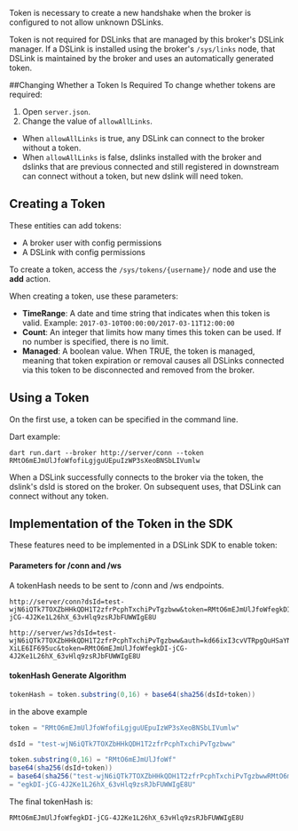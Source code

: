 Token is necessary to create a new handshake when the broker is configured to not allow unknown DSLinks.

Token is not required for DSLinks that are managed by this broker's DSLink manager. If a DSLink is installed using the broker's `/sys/links` node, that DSLink is maintained by the broker and uses an automatically generated token.

##Changing Whether a Token Is Required
To change whether tokens are required:
 1. Open `server.json`.
 1. Change the value of `allowAllLinks`.

* When `allowAllLinks` is true, any DSLink can connect to the broker without a token.
* When `allowAllLinks` is false, dslinks installed with the broker and dslinks that are previous connected and still registered in downstream can connect without a token, but new dslink will need token.

## Creating a Token

These entities can add tokens:
 - A broker user with config permissions
 - A DSLink with config permissions

To create a token, access the `/sys/tokens/{username}/` node and use the **add** action.

When creating a token, use these parameters:

 - **TimeRange**: A date and time string that indicates when this token is valid. Example: `2017-03-10T00:00:00/2017-03-11T12:00:00`
 - **Count**: An integer that limits how many times this token can be used. If no number is specified, there is no limit.
 - **Managed**: A boolean value. When TRUE, the token is managed, meaning that token expiration or removal causes all DSLinks connected via this token to be disconnected and removed from the broker.

## Using a Token
On the first use, a token can be specified in the command line.

Dart example:
```
dart run.dart --broker http://server/conn --token RMtO6mEJmUlJfoWfofiLgjguUEpuIzWP3sXeoBNSbLIVumlw
```

When a DSLink successfully connects to the broker via the token, the dslink's dsId is stored on the broker. On subsequent uses, that DSLink can connect without any token.

## Implementation of the Token in the SDK
These features need to be implemented in a DSLink SDK to enable token:

#### Parameters for /conn and /ws
A tokenHash needs to be sent to /conn and /ws endpoints.

```
http://server/conn?dsId=test-wjN6iQTk7TOXZbHHkQDH1T2zfrPcphTxchiPvTgzbww&token=RMtO6mEJmUlJfoWfegkDI-jCG-4J2Ke1L26hX_63vHlq9zsRJbFUWWIgE8U

http://server/ws?dsId=test-wjN6iQTk7TOXZbHHkQDH1T2zfrPcphTxchiPvTgzbww&auth=kd66ixI3cvVTRpgQuHSaYN4o__JtuT-XiLE6IF695uc&token=RMtO6mEJmUlJfoWfegkDI-jCG-4J2Ke1L26hX_63vHlq9zsRJbFUWWIgE8U
```

#### tokenHash Generate Algorithm
```java
tokenHash = token.substring(0,16) + base64(sha256(dsId+token))
```

in the above example

```java
token = "RMtO6mEJmUlJfoWfofiLgjguUEpuIzWP3sXeoBNSbLIVumlw"

dsId = "test-wjN6iQTk7TOXZbHHkQDH1T2zfrPcphTxchiPvTgzbww"

token.substring(0,16) = "RMtO6mEJmUlJfoWf"
base64(sha256(dsId+token))   
= base64(sha256("test-wjN6iQTk7TOXZbHHkQDH1T2zfrPcphTxchiPvTgzbwwRMtO6mEJmUlJfoWfofiLgjguUEpuIzWP3sXeoBNSbLIVumlw"))
= "egkDI-jCG-4J2Ke1L26hX_63vHlq9zsRJbFUWWIgE8U"
```

The final tokenHash is:
```
RMtO6mEJmUlJfoWfegkDI-jCG-4J2Ke1L26hX_63vHlq9zsRJbFUWWIgE8U
```